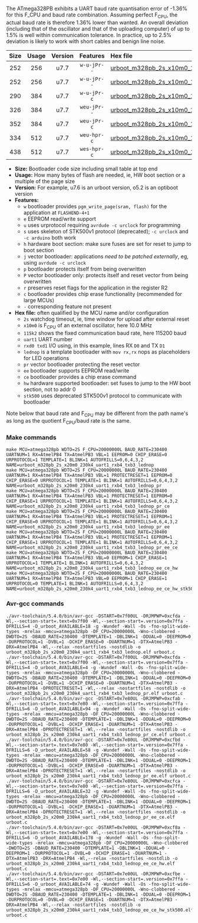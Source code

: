 The ATmega328PB exhibits a UART baud rate quantisation error of -1.36% for this F_CPU and baud rate combination. Assuming perfect F<sub>CPU</sub>, the actual baud rate is therefore 1.36% lower than wanted. An overall deviation (including that of the oscillator and that of the uploading computer) of up to 1.5% is well within communication tolerance. In practice, up to 2.5% deviation is likely to work with short cables and benign line noise.

|Size|Usage|Version|Features|Hex file|
|:-:|:-:|:-:|:-:|:--|
|252|256|u7.7|`w-u-jPr--`|[urboot_m328pb_2s_x10m0_115k2_uart1_rxb4_txb3_lednop.hex](https://raw.githubusercontent.com/stefanrueger/urboot.hex/main/u7.7/mcus/atmega328pb/watchdog_2_s/external_oscillator_x/10m000000_hz/%2B115k2_baud/uart1_rxb4_txb3/lednop/urboot_m328pb_2s_x10m0_115k2_uart1_rxb4_txb3_lednop.hex)|
|252|256|u7.7|`w-u-jPr--`|[urboot_m328pb_2s_x10m0_115k2_uart1_rxb4_txb3_lednop_pr.hex](https://raw.githubusercontent.com/stefanrueger/urboot.hex/main/u7.7/mcus/atmega328pb/watchdog_2_s/external_oscillator_x/10m000000_hz/%2B115k2_baud/uart1_rxb4_txb3/lednop/urboot_m328pb_2s_x10m0_115k2_uart1_rxb4_txb3_lednop_pr.hex)|
|290|384|u7.7|`w-u-jPr-c`|[urboot_m328pb_2s_x10m0_115k2_uart1_rxb4_txb3_lednop_pr_ce.hex](https://raw.githubusercontent.com/stefanrueger/urboot.hex/main/u7.7/mcus/atmega328pb/watchdog_2_s/external_oscillator_x/10m000000_hz/%2B115k2_baud/uart1_rxb4_txb3/lednop/urboot_m328pb_2s_x10m0_115k2_uart1_rxb4_txb3_lednop_pr_ce.hex)|
|326|384|u7.7|`weu-jPr--`|[urboot_m328pb_2s_x10m0_115k2_uart1_rxb4_txb3_lednop_pr_ee.hex](https://raw.githubusercontent.com/stefanrueger/urboot.hex/main/u7.7/mcus/atmega328pb/watchdog_2_s/external_oscillator_x/10m000000_hz/%2B115k2_baud/uart1_rxb4_txb3/lednop/urboot_m328pb_2s_x10m0_115k2_uart1_rxb4_txb3_lednop_pr_ee.hex)|
|352|384|u7.7|`weu-jPr-c`|[urboot_m328pb_2s_x10m0_115k2_uart1_rxb4_txb3_lednop_pr_ee_ce.hex](https://raw.githubusercontent.com/stefanrueger/urboot.hex/main/u7.7/mcus/atmega328pb/watchdog_2_s/external_oscillator_x/10m000000_hz/%2B115k2_baud/uart1_rxb4_txb3/lednop/urboot_m328pb_2s_x10m0_115k2_uart1_rxb4_txb3_lednop_pr_ee_ce.hex)|
|334|512|u7.7|`weu-hpr-c`|[urboot_m328pb_2s_x10m0_115k2_uart1_rxb4_txb3_lednop_ee_ce_hw.hex](https://raw.githubusercontent.com/stefanrueger/urboot.hex/main/u7.7/mcus/atmega328pb/watchdog_2_s/external_oscillator_x/10m000000_hz/%2B115k2_baud/uart1_rxb4_txb3/lednop/urboot_m328pb_2s_x10m0_115k2_uart1_rxb4_txb3_lednop_ee_ce_hw.hex)|
|438|512|u7.7|`wes-hpr-c`|[urboot_m328pb_2s_x10m0_115k2_uart1_rxb4_txb3_lednop_ee_ce_hw_stk500.hex](https://raw.githubusercontent.com/stefanrueger/urboot.hex/main/u7.7/mcus/atmega328pb/watchdog_2_s/external_oscillator_x/10m000000_hz/%2B115k2_baud/uart1_rxb4_txb3/lednop/urboot_m328pb_2s_x10m0_115k2_uart1_rxb4_txb3_lednop_ee_ce_hw_stk500.hex)|

- **Size:** Bootloader code size including small table at top end
- **Usage:** How many bytes of flash are needed, ie, HW boot section or a multiple of the page size
- **Version:** For example, u7.6 is an urboot version, o5.2 is an optiboot version
- **Features:**
  + `w` bootloader provides `pgm_write_page(sram, flash)` for the application at `FLASHEND-4+1`
  + `e` EEPROM read/write support
  + `u` uses urprotocol requiring `avrdude -c urclock` for programming
  + `s` uses skeleton of STK500v1 protocol (deprecated); `-c urclock` and `-c arduino` both work
  + `h` hardware boot section: make sure fuses are set for reset to jump to boot section
  + `j` vector bootloader: applications *need to be patched externally*, eg, using `avrdude -c urclock`
  + `p` bootloader protects itself from being overwritten
  + `P` vector bootloader only: protects itself and reset vector from being overwritten
  + `r` preserves reset flags for the application in the register R2
  + `c` bootloader provides chip erase functionality (recommended for large MCUs)
  + `-` corresponding feature not present
- **Hex file:** often qualified by the MCU name and/or configuration
  + `2s` watchdog timeout, ie, time window for upload after external reset
  + `x10m0` is F<sub>CPU</sub> of an external oscillator, here 10.0 MHz
  + `115k2` shows the fixed communication baud rate, here 115200 baud
  + `uart1` UART number
  + `rxd0 txd1` I/O using, in this example, lines RX `D0` and TX `D1`
  + `lednop` is a template bootloader with `mov rx,rx` nops as placeholders for LED operations
  + `pr` vector bootloader protecting the reset vector
  + `ee` bootloader supports EEPROM read/write
  + `ce` bootloader provides a chip erase command
  + `hw` hardware supported bootloader: set fuses to jump to the HW boot section, not to addr 0
  + `stk500` uses deprecated STK500v1 protocol to communicate with bootloader


Note below that baud rate and F<sub>CPU</sub> may be different from the path name's as long as the quotient F<sub>CPU</sub>/baud rate is the same.

### Make commands
```
make MCU=atmega328pb WDTO=2S F_CPU=20000000L BAUD_RATE=230400 UARTNUM=1 RX=AtmelPB4 TX=AtmelPB3 VBL=1 EEPROM=0 CHIP_ERASE=0 URPROTOCOL=1 TEMPLATE=1 BLINK=1 AUTOFRILLS=0,6,4,3,2 NAME=urboot_m328pb_2s_x20m0_230k4_uart1_rxb4_txb3_lednop
make MCU=atmega328pb WDTO=2S F_CPU=20000000L BAUD_RATE=230400 UARTNUM=1 RX=AtmelPB4 TX=AtmelPB3 VBL=1 PROTECTRESET=1 EEPROM=0 CHIP_ERASE=0 URPROTOCOL=1 TEMPLATE=1 BLINK=1 AUTOFRILLS=0,6,4,3,2 NAME=urboot_m328pb_2s_x20m0_230k4_uart1_rxb4_txb3_lednop_pr
make MCU=atmega328pb WDTO=2S F_CPU=20000000L BAUD_RATE=230400 UARTNUM=1 RX=AtmelPB4 TX=AtmelPB3 VBL=1 PROTECTRESET=1 EEPROM=0 CHIP_ERASE=1 URPROTOCOL=1 TEMPLATE=1 BLINK=1 AUTOFRILLS=0,6,4,3,2 NAME=urboot_m328pb_2s_x20m0_230k4_uart1_rxb4_txb3_lednop_pr_ce
make MCU=atmega328pb WDTO=2S F_CPU=20000000L BAUD_RATE=230400 UARTNUM=1 RX=AtmelPB4 TX=AtmelPB3 VBL=1 PROTECTRESET=1 EEPROM=1 CHIP_ERASE=0 URPROTOCOL=1 TEMPLATE=1 BLINK=1 AUTOFRILLS=0,6,4,3,2 NAME=urboot_m328pb_2s_x20m0_230k4_uart1_rxb4_txb3_lednop_pr_ee
make MCU=atmega328pb WDTO=2S F_CPU=20000000L BAUD_RATE=230400 UARTNUM=1 RX=AtmelPB4 TX=AtmelPB3 VBL=1 PROTECTRESET=1 EEPROM=1 CHIP_ERASE=1 URPROTOCOL=1 TEMPLATE=1 BLINK=1 AUTOFRILLS=0,6,4,3,2 NAME=urboot_m328pb_2s_x20m0_230k4_uart1_rxb4_txb3_lednop_pr_ee_ce
make MCU=atmega328pb WDTO=2S F_CPU=20000000L BAUD_RATE=230400 UARTNUM=1 RX=AtmelPB4 TX=AtmelPB3 VBL=0 EEPROM=1 CHIP_ERASE=1 URPROTOCOL=1 TEMPLATE=1 BLINK=1 AUTOFRILLS=0,6,4,3,2 NAME=urboot_m328pb_2s_x20m0_230k4_uart1_rxb4_txb3_lednop_ee_ce_hw
make MCU=atmega328pb WDTO=2S F_CPU=20000000L BAUD_RATE=230400 UARTNUM=1 RX=AtmelPB4 TX=AtmelPB3 VBL=0 EEPROM=1 CHIP_ERASE=1 URPROTOCOL=0 TEMPLATE=1 BLINK=1 AUTOFRILLS=0,6,4,3,2 NAME=urboot_m328pb_2s_x20m0_230k4_uart1_rxb4_txb3_lednop_ee_ce_hw_stk500
```

### Avr-gcc commands
```
./avr-toolchain/5.4.0/bin/avr-gcc -DSTART=0x7f00UL -DRJMPWP=0xcfda -Wl,--section-start=.text=0x7f00 -Wl,--section-start=.version=0x7ffa -DFRILLS=4 -D_urboot_AVAILABLE=18 -g -Wundef -Wall -Os -fno-split-wide-types -mrelax -mmcu=atmega328pb -DF_CPU=20000000L -Wno-clobbered -DWDTO=2S -DBAUD_RATE=230400 -DTEMPLATE=1 -DBLINK=1 -DDUAL=0 -DEEPROM=0 -DURPROTOCOL=1 -DVBL=1 -DCHIP_ERASE=0 -DUARTNUM=1 -DTX=AtmelPB3 -DRX=AtmelPB4 -Wl,--relax -nostartfiles -nostdlib -o urboot_m328pb_2s_x20m0_230k4_uart1_rxb4_txb3_lednop.elf urboot.c
./avr-toolchain/5.4.0/bin/avr-gcc -DSTART=0x7f00UL -DRJMPWP=0xcfda -Wl,--section-start=.text=0x7f00 -Wl,--section-start=.version=0x7ffa -DFRILLS=4 -D_urboot_AVAILABLE=4 -g -Wundef -Wall -Os -fno-split-wide-types -mrelax -mmcu=atmega328pb -DF_CPU=20000000L -Wno-clobbered -DWDTO=2S -DBAUD_RATE=230400 -DTEMPLATE=1 -DBLINK=1 -DDUAL=0 -DEEPROM=0 -DURPROTOCOL=1 -DVBL=1 -DCHIP_ERASE=0 -DUARTNUM=1 -DTX=AtmelPB3 -DRX=AtmelPB4 -DPROTECTRESET=1 -Wl,--relax -nostartfiles -nostdlib -o urboot_m328pb_2s_x20m0_230k4_uart1_rxb4_txb3_lednop_pr.elf urboot.c
./avr-toolchain/5.4.0/bin/avr-gcc -DSTART=0x7e80UL -DRJMPWP=0xcfab -Wl,--section-start=.text=0x7e80 -Wl,--section-start=.version=0x7ffa -DFRILLS=6 -D_urboot_AVAILABLE=94 -g -Wundef -Wall -Os -fno-split-wide-types -mrelax -mmcu=atmega328pb -DF_CPU=20000000L -Wno-clobbered -DWDTO=2S -DBAUD_RATE=230400 -DTEMPLATE=1 -DBLINK=1 -DDUAL=0 -DEEPROM=0 -DURPROTOCOL=1 -DVBL=1 -DCHIP_ERASE=1 -DUARTNUM=1 -DTX=AtmelPB3 -DRX=AtmelPB4 -DPROTECTRESET=1 -Wl,--relax -nostartfiles -nostdlib -o urboot_m328pb_2s_x20m0_230k4_uart1_rxb4_txb3_lednop_pr_ce.elf urboot.c
./avr-toolchain/5.4.0/bin/avr-gcc -DSTART=0x7e80UL -DRJMPWP=0xcfbd -Wl,--section-start=.text=0x7e80 -Wl,--section-start=.version=0x7ffa -DFRILLS=6 -D_urboot_AVAILABLE=58 -g -Wundef -Wall -Os -fno-split-wide-types -mrelax -mmcu=atmega328pb -DF_CPU=20000000L -Wno-clobbered -DWDTO=2S -DBAUD_RATE=230400 -DTEMPLATE=1 -DBLINK=1 -DDUAL=0 -DEEPROM=1 -DURPROTOCOL=1 -DVBL=1 -DCHIP_ERASE=0 -DUARTNUM=1 -DTX=AtmelPB3 -DRX=AtmelPB4 -DPROTECTRESET=1 -Wl,--relax -nostartfiles -nostdlib -o urboot_m328pb_2s_x20m0_230k4_uart1_rxb4_txb3_lednop_pr_ee.elf urboot.c
./avr-toolchain/5.4.0/bin/avr-gcc -DSTART=0x7e80UL -DRJMPWP=0xcfca -Wl,--section-start=.text=0x7e80 -Wl,--section-start=.version=0x7ffa -DFRILLS=6 -D_urboot_AVAILABLE=32 -g -Wundef -Wall -Os -fno-split-wide-types -mrelax -mmcu=atmega328pb -DF_CPU=20000000L -Wno-clobbered -DWDTO=2S -DBAUD_RATE=230400 -DTEMPLATE=1 -DBLINK=1 -DDUAL=0 -DEEPROM=1 -DURPROTOCOL=1 -DVBL=1 -DCHIP_ERASE=1 -DUARTNUM=1 -DTX=AtmelPB3 -DRX=AtmelPB4 -DPROTECTRESET=1 -Wl,--relax -nostartfiles -nostdlib -o urboot_m328pb_2s_x20m0_230k4_uart1_rxb4_txb3_lednop_pr_ee_ce.elf urboot.c
./avr-toolchain/5.4.0/bin/avr-gcc -DSTART=0x7e00UL -DRJMPWP=0xcf8a -Wl,--section-start=.text=0x7e00 -Wl,--section-start=.version=0x7ffa -DFRILLS=6 -D_urboot_AVAILABLE=178 -g -Wundef -Wall -Os -fno-split-wide-types -mrelax -mmcu=atmega328pb -DF_CPU=20000000L -Wno-clobbered -DWDTO=2S -DBAUD_RATE=230400 -DTEMPLATE=1 -DBLINK=1 -DDUAL=0 -DEEPROM=1 -DURPROTOCOL=1 -DVBL=0 -DCHIP_ERASE=1 -DUARTNUM=1 -DTX=AtmelPB3 -DRX=AtmelPB4 -Wl,--relax -nostartfiles -nostdlib -o urboot_m328pb_2s_x20m0_230k4_uart1_rxb4_txb3_lednop_ee_ce_hw.elf urboot.c
./avr-toolchain/5.4.0/bin/avr-gcc -DSTART=0x7e00UL -DRJMPWP=0xcfbe -Wl,--section-start=.text=0x7e00 -Wl,--section-start=.version=0x7ffa -DFRILLS=6 -D_urboot_AVAILABLE=74 -g -Wundef -Wall -Os -fno-split-wide-types -mrelax -mmcu=atmega328pb -DF_CPU=20000000L -Wno-clobbered -DWDTO=2S -DBAUD_RATE=230400 -DTEMPLATE=1 -DBLINK=1 -DDUAL=0 -DEEPROM=1 -DURPROTOCOL=0 -DVBL=0 -DCHIP_ERASE=1 -DUARTNUM=1 -DTX=AtmelPB3 -DRX=AtmelPB4 -Wl,--relax -nostartfiles -nostdlib -o urboot_m328pb_2s_x20m0_230k4_uart1_rxb4_txb3_lednop_ee_ce_hw_stk500.elf urboot.c
```

